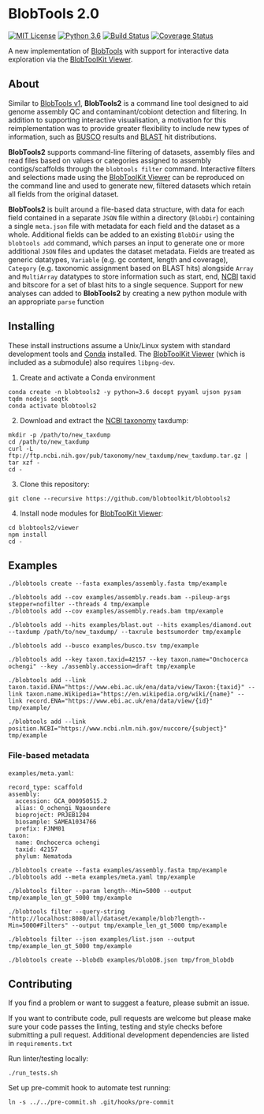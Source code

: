 # BlobTools 2.0

[![MIT License](https://img.shields.io/badge/license-MIT-blue.svg)](https://opensource.org/licenses/MIT)
[![Python 3.6](https://img.shields.io/badge/python-3.6-blue.svg)](https://www.python.org/downloads/release/python-360/)
[![Build Status](https://travis-ci.org/blobtoolkit/blobtools2.svg?branch=master)](https://travis-ci.org/blobtoolkit/blobtools-add)
[![Coverage Status](https://coveralls.io/repos/github/blobtoolkit/blobtools-add/badge.svg?branch=master)](https://coveralls.io/github/blobtoolkit/blobtools2?branch=master)

A new implementation of [BlobTools](https://github.com/DRL/blobtools) with support for interactive data exploration via the [BlobToolKit Viewer](https://github.com/blobtoolkit/viewer).

## About

Similar to [BlobTools v1](https://github.com/DRL/blobtools), **BlobTools2** is a command line tool designed to aid genome assembly QC and contaminant/cobiont detection and filtering. In addition to supporting interactive visualisation, a motivation for this reimplementation was to provide greater flexibility to include new types of information, such as [BUSCO](https://busco.ezlab.org) results and [BLAST](https://blast.ncbi.nlm.nih.gov/Blast.cgi) hit distributions.

**BlobTools2** supports command-line filtering of datasets, assembly files and read files based on values or categories assigned to assembly contigs/scaffolds through the `blobtools filter` command. Interactive filters and selections made using the [BlobToolKit Viewer](https://github.com/blobtoolkit/viewer) can be reproduced on the command line and used to generate new, filtered datasets which retain all fields from the original dataset.

**BlobTools2** is built around a file-based data structure, with data for each field contained in a separate `JSON` file within a directory (`BlobDir`) containing a single `meta.json` file with metadata for each field and the dataset as a whole. Additional fields can be added to an existing `BlobDir` using the `blobtools add` command, which parses an input to generate one or more additional `JSON` files and updates the dataset metadata. Fields are treated as generic datatypes, `Variable` (e.g. gc content, length and coverage), `Category` (e.g. taxonomic assignment based on BLAST hits) alongside `Array` and `MultiArray` datatypes to store information such as start, end, [NCBI](https://www.ncbi.nlm.nih.gov) taxid and bitscore for a set of blast hits to a single sequence. Support for new analyses can added to **BlobTools2** by creating a new python module with an appropriate `parse` function


## Installing

These install instructions assume a Unix/Linux system with standard development tools and [Conda](https://conda.io/docs/user-guide/install/index.html) installed. The [BlobToolKit Viewer](https://github.com/blobtoolkit/viewer) (which is included as a submodule) also requires `libpng-dev`.

1. Create and activate a Conda environment
```
conda create -n blobtools2 -y python=3.6 docopt pyyaml ujson pysam tqdm nodejs seqtk
conda activate blobtools2
```

2. Download and extract the [NCBI taxonomy](https://www.ncbi.nlm.nih.gov/taxonomy) taxdump:
```
mkdir -p /path/to/new_taxdump
cd /path/to/new_taxdump
curl -L ftp://ftp.ncbi.nih.gov/pub/taxonomy/new_taxdump/new_taxdump.tar.gz | tar xzf -
cd -
```

3. Clone this repository:
```
git clone --recursive https://github.com/blobtoolkit/blobtools2
```

4. Install node modules for [BlobToolKit Viewer](https://github.com/blobtoolkit/viewer):
```
cd blobtools2/viewer
npm install
cd -
```


## Examples

```
./blobtools create --fasta examples/assembly.fasta tmp/example
```

```
./blobtools add --cov examples/assembly.reads.bam --pileup-args stepper=nofilter --threads 4 tmp/example
./blobtools add --cov examples/assembly.reads.bam tmp/example
```

```
./blobtools add --hits examples/blast.out --hits examples/diamond.out --taxdump /path/to/new_taxdump/ --taxrule bestsumorder tmp/example
```

```
./blobtools add --busco examples/busco.tsv tmp/example
```

```
./blobtools add --key taxon.taxid=42157 --key taxon.name="Onchocerca ochengi" --key ./assembly.accession=draft tmp/example
```

```
./blobtools add --link taxon.taxid.ENA="https://www.ebi.ac.uk/ena/data/view/Taxon:{taxid}" --link taxon.name.Wikipedia="https://en.wikipedia.org/wiki/{name}" --link record.ENA="https://www.ebi.ac.uk/ena/data/view/{id}" tmp/example/
```

```
./blobtools add --link position.NCBI="https://www.ncbi.nlm.nih.gov/nuccore/{subject}" tmp/example
```

### File-based metadata
`examples/meta.yaml`:
```
record_type: scaffold
assembly:
  accession: GCA_000950515.2
  alias: O_ochengi_Ngaoundere
  bioproject: PRJEB1204
  biosample: SAMEA1034766
  prefix: FJNM01
taxon:
  name: Onchocerca ochengi
  taxid: 42157
  phylum: Nematoda
```

```
./blobtools create --fasta examples/assembly.fasta tmp/example
./blobtools add --meta examples/meta.yaml tmp/example
```



```
./blobtools filter --param length--Min=5000 --output tmp/example_len_gt_5000 tmp/example
```

```
./blobtools filter --query-string "http://localhost:8080/all/dataset/example/blob?length--Min=5000#Filters" --output tmp/example_len_gt_5000 tmp/example
```

```
./blobtools filter --json examples/list.json --output tmp/example_len_gt_5000 tmp/example
```


```
./blobtools create --blobdb examples/blobDB.json tmp/from_blobdb
```

## Contributing

If you find a problem or want to suggest a feature, please submit an issue.

If you want to contribute code, pull requests are welcome but please make sure your code passes the linting, testing and style checks before submitting a pull request. Additional development dependencies are listed in `requirements.txt`

Run linter/testing locally:
```
./run_tests.sh
```

Set up pre-commit hook to automate test running:
```
ln -s ../../pre-commit.sh .git/hooks/pre-commit
```
